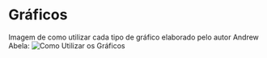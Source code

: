# Gráficos

Imagem de como utilizar cada tipo de gráfico elaborado pelo autor Andrew Abela:
![Como Utilizar os Gráficos](../ASSETS/Como%20utilizar%20gráficos.png)


